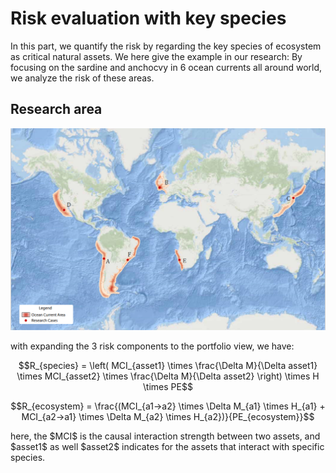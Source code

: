 # Risk evaluation with key species
In this part, we quantify the risk by regarding the key species of ecosystem as critical natural assets. We here give the example in our research: By focusing on the sardine and anchocvy in 6 ocean currents all around world, we analyze the risk of these areas.

## Research area

<img src="./illustration_figs/currents.png">

with expanding the 3 risk components to the portfolio view, we have:
<p align="center">$$R_{species} = \left( MCI_{asset1} \times \frac{\Delta M}{\Delta asset1} \times MCI_{asset2} \times \frac{\Delta M}{\Delta asset2} \right) \times H \times PE$$</p>
<p align="center">$$R_{ecosystem} = \frac{(MCI_{a1→a2} \times \Delta M_{a1} \times H_{a1} + MCI_{a2→a1} \times \Delta M_{a2} \times H_{a2})}{PE_{ecosystem}}$$</p>
here, the $MCI$ is the causal interaction strength between two assets, and $asset1$ as well $asset2$ indicates for the assets that interact with specific species.
